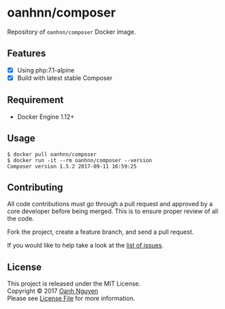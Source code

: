 # oanhnn/composer

Repository of `oanhnn/composer` Docker image.

## Features

- [x] Using php:7.1-alpine
- [x] Build with latest stable Composer

## Requirement
- Docker Engine 1.12+

## Usage

```shell
$ docker pull oanhnn/composer
$ docker run -it --rm oanhnn/composer --version
Composer version 1.5.2 2017-09-11 16:59:25
```

## Contributing

All code contributions must go through a pull request and approved by
a core developer before being merged. This is to ensure proper review of all the code.

Fork the project, create a feature branch, and send a pull request.

If you would like to help take a look at the [list of issues](https://github.com/oanhnn/docker-images/issues).

## License

This project is released under the MIT License.   
Copyright © 2017 [Oanh Nguyen](https://github.com/oanhnn)   
Please see [License File](https://github.com/oanhnn/docker-images/blob/master/LICENSE) for more information.
